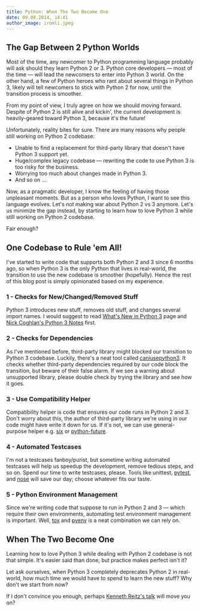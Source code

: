 ```yaml
---
title: Python: When The Two Become One
date: 09.08.2014, 14:41
author_image: iromli.jpeg
---
```


## The Gap Between 2 Python Worlds

Most of the time, any newcomer to Python programming language probably will ask should they learn Python 2 or 3.
Python core developers — most of the time — will lead the newcomers to enter into Python 3 world.
On the other hand, a few of Python heroes who rant about several things in Python 3,
likely will tell newcomers to stick with Python 2 for now, until the transition process is smoother.

From my point of view, I truly agree on how we should moving forward.
Despite of Python 2 is still alive and kickin', the current development is heavily-geared toward Python 3,
because it's the future!

Unfortunately, reality bites for sure. There are many reasons why people still working on Python 2 codebase:

* Unable to find a replacement for third-party library that doesn't have Python 3 support yet.
* Huge/complex legacy codebase — rewriting the code to use Python 3 is too risky for the business.
* Worrying too much about changes made in Python 3.
* And so on ...

Now, as a pragmatic developer, I know the feeling of having those unpleasant moments.
But as a person who loves Python, I want to see this language evolves.
Let's not making war about Python 2 vs 3 anymore. Let's us minimize the gap instead,
by starting to learn how to love Python 3 while still working on Python 2 codebase.

Fair enough?

## One Codebase to Rule 'em All!

I've started to write code that supports both Python 2 and 3 since 6 months ago,
so when Python 3 is the only Python that lives in real-world,
the transition to use the new codebase is smoother (hopefully).
Hence the rest of this blog post is simply opinionated based on my experience.

### 1 - Checks for New/Changed/Removed Stuff

Python 3 introduces new stuff, removes old stuff, and changes several import names.
I would suggest to read [What's New in Python 3][] page and [Nick Coghlan's Python 3 Notes][] first.

[Nick Coghlan's Python 3 Notes]: http://python-notes.curiousefficiency.org/en/latest/python3/index.html
[What's New in Python 3]: https://docs.python.org/3/whatsnew/3.0.html

### 2 - Checks for Dependencies

As I've mentioned before, third-party library might blocked our transition to Python 3 codebase.
Luckily, there's a neat tool called [caniusepython3][].
It checks whether third-party dependencies required by our code block the transition,
but beware of their false alarm.
If we see a warning about unsupported library, please double check by trying the library and see how it goes.

[caniusepython3]: https://caniusepython3.com

### 3 - Use Compatibility Helper

Compatibility helper is code that ensures our code runs in Python 2 and 3.
Don't worry about this, the author of third-party library we're using in our code
might have write it down for us.
If it's not, we can use general-purpose helper e.g. [six][] or [python-future][].

[six]: https://pythonhosted.org/six/
[python-future]: http://python-future.org/

### 4 - Automated Testcases

I'm not a testcases fanboy/purist, but sometime writing automated testcases will help us speedup the development,
remove tedious steps, and so on.
Spend our time to write testcases, please.
Tools like unittest, [pytest][], and [nose][] will save our day; choose whatever fits our taste.

[pytest]: http://pytest.org/
[nose]: https://nose.readthedocs.org/

### 5 - Python Environment Management

Since we're writing code that suppose to run in Python 2 and 3 — which require their own environments,
automating test environment management is important.
Well, [tox][] and [pyenv][] is a neat combination we can rely on.

[tox]: https://testrun.org/tox/
[pyenv]: https://github.com/yyuu/pyenv

## When The Two Become One

Learning how to love Python 3 while dealing with Python 2 codebase is not that simple.
It's easier said than done, but practice makes perfect isn't it?

Let ask ourselves, when Python 3 completely deprecates Python 2 in real-world,
how much time we would have to spend to learn the new stuff?
Why don't we start from now?

If I don't convince you enough, perhaps [Kenneth Reitz's talk][] will move you on?

[Kenneth Reitz's talk]: http://www.youtube.com/watch?v=skYBOXE02OQ
